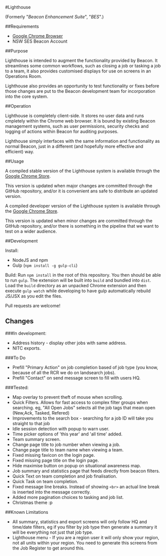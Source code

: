 #Lighthouse

(Formerly "*Beacon Enhancement Suite*", "*BES*".)

##Requirements

- [Google Chrome Browser](https://www.google.com/chrome/browser/desktop/index.html "Download Google Chrome")
- NSW SES Beacon Account

##Purpose

Lighthouse is intended to augment the functionality provided by Beacon. It streamlines some common workflows, such as closing a job or tasking a job to a team, it also provides customised displays for use on screens in an Operations Room.

Lighthouse also provides an opportunity to test functionality or fixes before those changes are put to the Beacon development team for incorporation into the core system.

##Operation

Lighthouse is completely client-side. It stores no user data and runs cmpletely within the Chrome web browser. It is bound by existing Beacon management systems, such as user permissions, security checks and logging of actions within Beacon for auditing purposes.

Lighthouse simply interfaces with the same information and functionality as normal Beacon, just in a different (and hopefully more effective and efficient) way.

##Usage

A compiled stable version of the Lighthouse system is available through the [Google Chrome Store](https://chrome.google.com/webstore/detail/lighthouse/eheijalihofgiaoeanmnjceefmcpajnb "Lighthouse in the Google Chrome Store").

This version is updated when major changes are committed through the GitHub repository, and/or it is convenient ans safe to distribute an updated version.


A compiled developer version of the Lighthouse system is available through the [Google Chrome Store](https://chrome.google.com/webstore/detail/lighthouse-development-pr/jcmiinngebdojjbcjlpjpdhiankmjbda "Lighthouse Development Preview in the Google Chrome Store").

This version is updated when minor changes are committed through the GitHub repository, and/or there is something in the pipeline that we want to test on a wider audience.


##Development

Install:

- NodeJS and npm
- Gulp (`npm install -g gulp-cli`)

Build:
Run `npm install` in the root of this repository. You then should be able to run `gulp`. The extension will be built into `build` and bundled into `dist`. Load the `build` directory as an unpacked Chrome extension and then execute `gulp watch` while developing to have gulp automatically rebuild JS/JSX as you edit the files.

Pull requests are welcome!

## Changes

###In development:

- Address history - display other jobs with same address.
- NITC exports.


###To Do

- Prefill "Primary Action" on job completion based of job type (you know, because of all the RCR we do on landsearch jobs).
- Prefill "Contact" on send message screen to fill with users HQ.

###Tested:

- Map overlay to prevent theft of mouse when scrolling.
- Quick Filters. Allows for fast access to complex filter groups when searching. eg, "All Open Jobs" selects all the job tags that mean open (New,Ack, Tasked, Refered)
- Improvements to the search box - searching for a job ID will take you straight to that job
- Idle session detection with popup to warn user.
- Time picker options of 'this year' and 'all time' added.
- Team summary screen.
- Change page title to job number when viewing a job.
- Change page title to team name when viewing a team.
- Fixed missing favicon on the login page.
- Fixed missing page title on the login page.
- Hide maximise  button on popup on situational awareness map.
- Job summary and statistics page that feeds directly from beacon filters.
- Quick Text on team completion and job finalisation.
- Quick Task on team completion.
- Fixed message line breaks. Instead of showing `<br>` an actual line break is inserted into the message correctly.
- Added more pagination choices to tasking and job list.
- Christmas theme :p


##Known Limitations

- All summary, statistics and export screens will only follow HQ and time/date filters, eg if you filter by job type then generate a summary it will be everything not just that job type.
- Lighthouse menu - If you are a region user it will only show your region, not all units within your region. You need to generate this screens from the Job Register to get around this.



